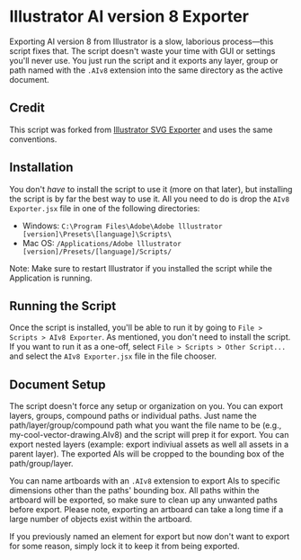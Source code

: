 # Illustrator AI version 8 Exporter

Exporting AI version 8 from Illustrator is a slow, laborious process&mdash;this script fixes that. The script doesn't waste your time with GUI or settings you'll never use. You just run the script and it exports any layer, group or path named with the `.AIv8` extension into the same directory as the active document.

## Credit

This script was forked from [Illustrator SVG Exporter](https://github.com/iconic/illustrator-svg-exporter) and uses the same conventions. 

## Installation

You don't _have_ to install the script to use it (more on that later), but installing the script is by far the best way to use it. All you need to do is drop the `AIv8 Exporter.jsx` file in one of the following directories:

* Windows: `C:\Program Files\Adobe\Adobe lllustrator [version]\Presets\[language]\Scripts\`
* Mac OS: `/Applications/Adobe lllustrator [version]/Presets/[language]/Scripts/`

Note: Make sure to restart Illustrator if you installed the script while the Application is running.

## Running the Script

Once the script is installed, you'll be able to run it by going to `File > Scripts > AIv8 Exporter`. As mentioned, you don't need to install the script. If you want to run it as a one-off, select `File > Scripts > Other Script...` and select the `AIv8 Exporter.jsx` file in the file chooser.

## Document Setup

The script doesn't force any setup or organization on you. You can export layers, groups, compound paths or individual paths. Just name the path/layer/group/compound path what you want the file name to be (e.g., my-cool-vector-drawing.AIv8) and the script will prep it for export. You can export nested layers (example: export indiviual assets as well all assets in a parent layer). The exported AIs will be cropped to the bounding box of the path/group/layer.

You can name artboards with an `.AIv8` extension to export AIs to specific dimensions other than the paths' bounding box. All paths within the artboard will be exported, so make sure to clean up any unwanted paths before export. Please note, exporting an artboard can take a long time if a large number of objects exist within the artboard.

If you previously named an element for export but now don't want to export for some reason, simply lock it to keep it from being exported.
